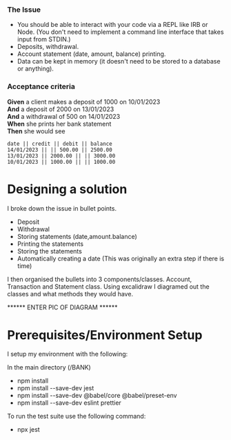 ### The Issue

* You should be able to interact with your code via a REPL like IRB or Node.  (You don't need to implement a command line interface that takes input from STDIN.)
* Deposits, withdrawal.
* Account statement (date, amount, balance) printing.
* Data can be kept in memory (it doesn't need to be stored to a database or anything).

### Acceptance criteria

**Given** a client makes a deposit of 1000 on 10/01/2023  
**And** a deposit of 2000 on 13/01/2023  
**And** a withdrawal of 500 on 14/01/2023  
**When** she prints her bank statement  
**Then** she would see

```
date || credit || debit || balance
14/01/2023 || || 500.00 || 2500.00
13/01/2023 || 2000.00 || || 3000.00
10/01/2023 || 1000.00 || || 1000.00
```

# Designing a solution

I broke down the issue in bullet points.
* Deposit
* Withdrawal
* Storing statements (date,amount.balance)
* Printing the statements
* Storing the statements
* Automatically creating a date (This was originally an extra step if there is time)

I then organised the bullets into 3 components/classes. Account, Transaction and Statement class. Using excalidraw I diagramed out the
classes and what methods they would have.

****** ENTER PIC OF DIAGRAM ******


# Prerequisites/Environment Setup

I setup my environment with the following:

In the main directory (/BANK)
* npm install
* npm install --save-dev jest
* npm install --save-dev @babel/core @babel/preset-env
* npm install --save-dev eslint prettier


To run the test suite use the following command:
* npx jest

